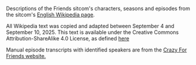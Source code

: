 Descriptions of the Friends sitcom's characters, seasons and episodes from the sitcom's 
<a href="https://en.wikipedia.org/wiki/Friends">English Wikipedia page</a>.


All Wikipedia text was copied and adapted between September 4 and September 10, 2025. This text is available under the Creative Commons Attribution-ShareAlike 4.0 License, as defined <a href="https://en.wikipedia.org/wiki/Wikipedia:Text_of_the_Creative_Commons_Attribution-ShareAlike_4.0_International_License">here</a> 


Manual episode transcripts with identified speakers are from the <a href="https://www.livesinabox.com/friends/scripts.shtml">Crazy For Friends website.</a>

